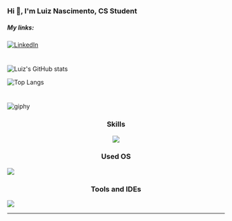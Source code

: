 
### Hi 👋, I'm Luiz Nascimento, CS Student

##### My links:

[![LinkedIn](https://img.shields.io/badge/LinkedIn-0077B5?style=for-the-badge&logo=linkedin&logoColor=white)](https://www.linkedin.com/in/luiz-nascimento-b5a53029a/)


#


![Luiz's GitHub stats](https://github-readme-stats.vercel.app/api?username=oluiznascimento&show_icons=true&theme=highcontrast)

![Top Langs](https://github-readme-stats.vercel.app/api/top-langs/?username=oluiznascimento&layout=donut&theme=highcontrast)

#

![giphy](https://github.com/oluiznascimento/oluiznascimento/assets/142462703/ee7c584d-a749-4bba-8595-cbffd4807c99)


<h3 align="center">Skills</h3>
<p align="center">
  <a href="https://skillicons.dev">
    <img src="https://skillicons.dev/icons?i=python,c,cpp,docker,bash,mysql" />
  </a>
</p>

<p align="center">
  <h3 align="center">Used OS</h3>
  <a href="https://skillicons.dev">
    <img src="https://skillicons.dev/icons?i=arch" />
  </a>
</p>

<p align="center">
  <h3 align="center">Tools and IDEs</h3>
  <a href="https://skillicons.dev">
    <img src="https://skillicons.dev/icons?i=git,github,obsidian,vscode" />
  </a>
</p>



---
